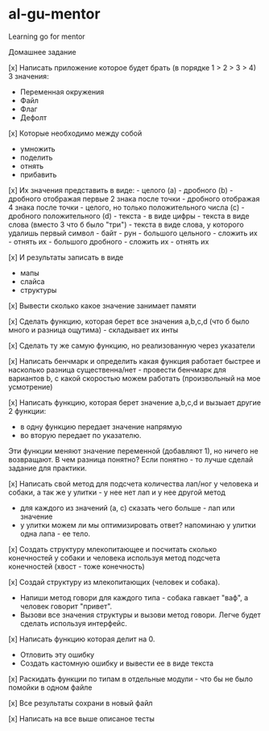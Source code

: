 # al-gu-mentor
Learning go for mentor

Домашнее задание

[x] Написать приложение которое будет брать (в порядке 1 > 2 > 3 > 4) 3 значения: 
- Переменная окружения 
- Файл  
- Флаг 
- Дефолт 

 

[x] Которые необходимо между собой 
- умножить 
- поделить 
- отнять 
- прибавить 


[x] Их значения представить в виде: 
    - целого (a)
    - дробного (b)
        - дробного отображая первые 2 знака после точки 
        - дробного отображая 4 знака после точки 
    - целого, но только положительного числа (c)
    - дробного положительного (d)
    - текста
        - в виде цифры
        - текста в виде слова (вместо 3 что б было "три") 
            - текста в виде слова, у которого удалишь первый символ 
    - байт 
    - рун 
    - большого цельного
        - сложить их
        - отнять их
    - большого дробного 
        - сложить их
        - отнять их

 

[x] И результаты записать в виде
- мапы 
- слайса 
- структуры 


[x] Вывести сколько какое значение занимает памяти 

 

[x] Сделать функцию, которая берет все значения a,b,c,d (что б было много и разница ощутима) - складывает их инты


[x] Сделать ту же самую функцию, но реализованную через указатели 


[x] Написать бенчмарк и определить какая функция работает быстрее и насколько разница существенна/нет
    - провести бенчмарк для вариантов b, с какой скоростью можем работать (произвольный на мое усмотрение)


[x] Написать функцию, которая берет значение a,b,c,d и вызыает другие 2 функции: 
- в одну функцию передает значение напрямую 
- во вторую передает по указателю.  

Эти функции меняют значение переменной (добавляют 1), но ничего не возвращают. В чем разница понятно? Если понятно - то лучше сделай задание для практики. 
 

[x] Написать свой метод для подсчета количества лап/ног у человека и собаки, а так же у улитки - у нее нет лап и у нее другой метод 
- для каждого из значений (a, c) сказать чего больше - лап или значение 
- у улитки можем ли мы оптимизировать ответ? напоминаю у улитки одна лапа - ее тело. 

 

[x] Создать структуру млекопитающее и посчитать сколько конечностей у собаки и человека используя метод подсчета конечностей (хвост - тоже конечность) 

 

[x] Создай структуру из млекопитающих (человек и собака). 
- Напиши метод говори для каждого типа - собака гавкает "ваф", а человек говорит "привет".
- Вызови все значения структуры и вызови метод говори. Легче будет сделать используя интерфейс. 

 

[x] Написать функцию которая делит на 0.
- Отловить эту ошибку
- Создать кастомную ошибку и вывести ее в виде текста


[x] Раскидать функции по типам в отдельные модули - что бы не было помойки в одном файле 


[x] Все результаты сохрани в новый файл


[x] Написать на все выше описаное тесты
